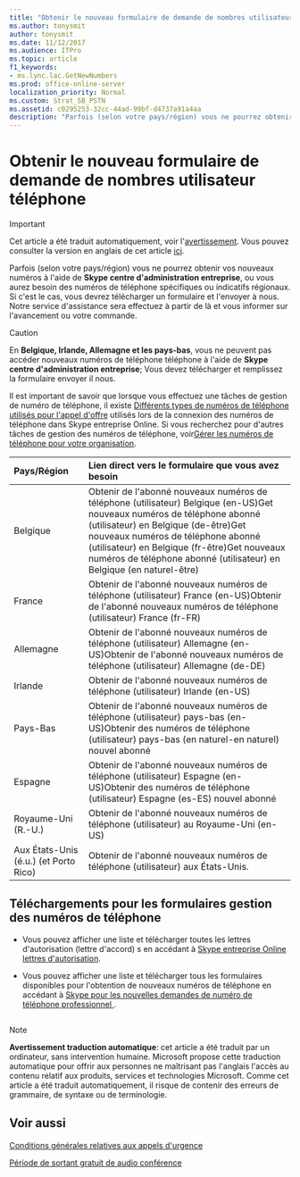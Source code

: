 ```yaml
---
title: "Obtenir le nouveau formulaire de demande de nombres utilisateur téléphone"
ms.author: tonysmit
author: tonysmit
ms.date: 11/12/2017
ms.audience: ITPro
ms.topic: article
f1_keywords:
- ms.lync.lac.GetNewNumbers
ms.prod: office-online-server
localization_priority: Normal
ms.custom: Strat_SB_PSTN
ms.assetid: c0295253-32cc-44ad-99bf-d4737a91a4aa
description: "Parfois (selon votre pays/région) vous ne pourrez obtenir vos nouveaux numéros à l'aide de Skype centre d'administration entreprise, ou vous aurez besoin des numéros de téléphone spécifiques ou indicatifs régionaux. Si c'est le cas, vous devrez télécharger un formulaire et l'envoyer à nous. Notre service d'assistance sera effectuez à partir de là et vous informer sur l'avancement ou votre commande."
---
```


# Obtenir le nouveau formulaire de demande de nombres utilisateur téléphone

> [!IMPORTANT]
> Cet article a été traduit automatiquement, voir l'[avertissement](c0295253-32cc-44ad-99bf-d4737a91a4aa.md#MT_Footer). Vous pouvez consulter la version en anglais de cet article [ici](https://support.office.com/en-us/article/c0295253-32cc-44ad-99bf-d4737a91a4aa). 
  
Parfois (selon votre pays/région) vous ne pourrez obtenir vos nouveaux numéros à l'aide de **Skype centre d'administration entreprise**, ou vous aurez besoin des numéros de téléphone spécifiques ou indicatifs régionaux. Si c'est le cas, vous devrez télécharger un formulaire et l'envoyer à nous. Notre service d'assistance sera effectuez à partir de là et vous informer sur l'avancement ou votre commande.
  
> [!CAUTION]
> En **Belgique, Irlande, Allemagne et les pays-bas**, vous ne peuvent pas accéder nouveaux numéros de téléphone téléphone à l'aide de **Skype centre d'administration entreprise**; Vous devez télécharger et remplissez la formulaire envoyer il nous. 
  
Il est important de savoir que lorsque vous effectuez une tâches de gestion de numéro de téléphone, il existe [Différents types de numéros de téléphone utilisés pour l'appel d'offre](different-kinds-of-phone-numbers-used-for-calling-plans.md) utilisés lors de la connexion des numéros de téléphone dans Skype entreprise Online. Si vous recherchez pour d'autres tâches de gestion des numéros de téléphone, voir[Gérer les numéros de téléphone pour votre organisation](manage-phone-numbers-for-your-organization/manage-phone-numbers-for-your-organization.md).
  
|**Pays/Région**|**Lien direct vers le formulaire que vous avez besoin**|
|:-----|:-----|
|Belgique  <br/> |Obtenir de l'abonné nouveaux numéros de téléphone (utilisateur) Belgique (en-US)Get nouveaux numéros de téléphone abonné (utilisateur) en Belgique (de-être)Get nouveaux numéros de téléphone abonné (utilisateur) en Belgique (fr-être)Get nouveaux numéros de téléphone abonné (utilisateur) en Belgique (en naturel-être)|
|France  <br/> |Obtenir de l'abonné nouveaux numéros de téléphone (utilisateur) France (en-US)Obtenir de l'abonné nouveaux numéros de téléphone (utilisateur) France (fr-FR)|
|Allemagne  <br/> |Obtenir de l'abonné nouveaux numéros de téléphone (utilisateur) Allemagne (en-US)Obtenir de l'abonné nouveaux numéros de téléphone (utilisateur) Allemagne (de-DE)|
|Irlande  <br/> |Obtenir de l'abonné nouveaux numéros de téléphone (utilisateur) Irlande (en-US)|
|Pays-Bas  <br/> |Obtenir de l'abonné nouveaux numéros de téléphone (utilisateur) pays-bas (en-US)Obtenir des numéros de téléphone (utilisateur) pays-bas (en naturel-en naturel) nouvel abonné|
|Espagne  <br/> |Obtenir de l'abonné nouveaux numéros de téléphone (utilisateur) Espagne (en-US)Obtenir des numéros de téléphone (utilisateur) Espagne (es-ES) nouvel abonné|
|Royaume-Uni (R.-U.)  <br/> |Obtenir de l'abonné nouveaux numéros de téléphone (utilisateur) au Royaume-Uni (en-US)|
|Aux États-Unis (é.u.) (et Porto Rico)  <br/> |Obtenir de l'abonné nouveaux numéros de téléphone (utilisateur) aux États-Unis.|
   
## Téléchargements pour les formulaires gestion des numéros de téléphone

- Vous pouvez afficher une liste et télécharger toutes les lettres d'autorisation (lettre d'accord) s en accédant à [Skype entreprise Online lettres d'autorisation](https://go.microsoft.com/fwlink/?LinkID=623745).
    
- Vous pouvez afficher une liste et télécharger tous les formulaires disponibles pour l'obtention de nouveaux numéros de téléphone en accédant à [Skype pour les nouvelles demandes de numéro de téléphone professionnel ](https://go.microsoft.com/fwlink/?linkid=851581).
    
## 
<a name="MT_Footer"> </a>

> [!NOTE]
> **Avertissement traduction automatique**: cet article a été traduit par un ordinateur, sans intervention humaine. Microsoft propose cette traduction automatique pour offrir aux personnes ne maîtrisant pas l'anglais l'accès au contenu relatif aux produits, services et technologies Microsoft. Comme cet article a été traduit automatiquement, il risque de contenir des erreurs de grammaire, de syntaxe ou de terminologie.
  
## Voir aussi
<a name="MT_Footer"> </a>

#### 

[Conditions générales relatives aux appels d'urgence](emergency-calling-terms-and-conditions.md)
  
[Période de sortant gratuit de audio conférence](../accessibility-and-regulatory/audio-conferencing-complimentary-dial-out-period.md)

